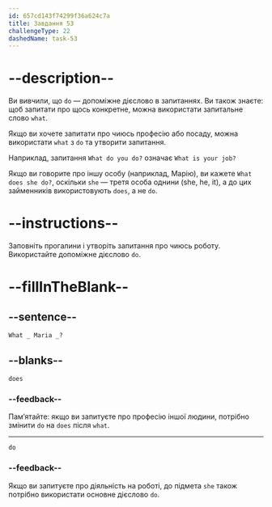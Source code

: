 ```yaml
---
id: 657cd143f74299f36a624c7a
title: Завдання 53
challengeType: 22
dashedName: task-53
---
```


# --description--

Ви вивчили, що `do` — допоміжне дієслово в запитаннях. Ви також знаєте: щоб запитати про щось конкретне, можна використати запитальне слово `what`.

Якщо ви хочете запитати про чиюсь професію або посаду, можна використати `what` з `do` та утворити запитання.

Наприклад, запитання `What do you do?` означає `What is your job?`

Якщо ви говорите про іншу особу (наприклад, Марію), ви кажете `What does she do?`, оскільки `she` — третя особа однини (she, he, it), а до цих займенників використовують `does`, а не `do`.

# --instructions--

Заповніть прогалини і утворіть запитання про чиюсь роботу. Використайте допоміжне дієслово `do`.

# --fillInTheBlank--

## --sentence--

`What _ Maria _?`

## --blanks--

`does`

### --feedback--

Пам’ятайте: якщо ви запитуєте про професію іншої людини, потрібно змінити `do` на `does` після `what`.

---

`do`

### --feedback--

Якщо ви запитуєте про діяльність на роботі, до підмета `she` також потрібно використати основне дієслово `do`.
